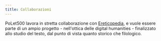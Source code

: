 ```yaml
---
title: Collaborazioni
---
```


PoLet500 lavora in stretta collaborazione con [Ereticopedia](http://www.ereticopedia.org/ "Home page di Ereticopedia"), e vuole essere parte di un ampio progetto - nell'ottica delle digital humanities - finalizzato allo studio del testo, dal punto di vista quanto storico che filologico.